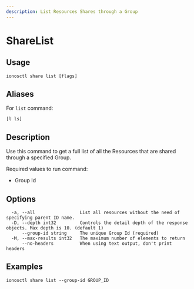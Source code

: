 ```yaml
---
description: List Resources Shares through a Group
---
```


# ShareList

## Usage

```text
ionosctl share list [flags]
```

## Aliases

For `list` command:

```text
[l ls]
```

## Description

Use this command to get a full list of all the Resources that are shared through a specified Group.

Required values to run command:

* Group Id

## Options

```text
  -a, --all                 List all resources without the need of specifying parent ID name.
  -D, --depth int32         Controls the detail depth of the response objects. Max depth is 10. (default 1)
      --group-id string     The unique Group Id (required)
  -M, --max-results int32   The maximum number of elements to return
      --no-headers          When using text output, don't print headers
```

## Examples

```text
ionosctl share list --group-id GROUP_ID
```

